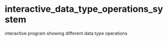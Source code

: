 # interactive_data_type_operations_system
 interactive program showing different data type operations
